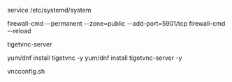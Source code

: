 service   /etc/systemd/system 



firewall-cmd --permanent --zone=public --add-port=5901/tcp
firewall-cmd --reload




tigetvnc-server


yum/dnf install tigetvnc -y
yum/dnf install tigetvnc-server -y

vncconfig.sh


